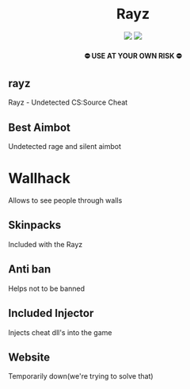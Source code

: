 <h1 align="center">
<br>Rayz
</h1>
<p align="center">
<a href="https://store.steampowered.com/app/240/CounterStrike_Source"><img src="https://img.shields.io/badge/Game-CSS-Red?style=flat&logo=image%2Fsvg%252bxml&logoColor=white&labelColor=gray&color=red
"></a>
<a href="https://github.com/brokenmoony/rayz/releases"><img src="https://img.shields.io/badge/Download-Rayz?style=flat&logo=DocuSign&logoColor=orange&labelColor=gray&color=orange
"></a>
</p>
<h4 align="center">
  ⛔ USE AT YOUR OWN RISK ⛔
</h4>

## rayz
Rayz - Undetected CS:Source Cheat
## Best Aimbot
Undetected rage and silent aimbot
# Wallhack
Allows to see people through walls
## Skinpacks
Included with the Rayz
## Anti ban
Helps not to be banned
## Included Injector
Injects cheat dll's into the game 
## Website
Temporarily down(we're trying to solve that)

